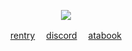 <p align="center">
<img src="https://files.catbox.moe/eoum0p.png"/>
</p>

<p align="center"

[rentry](https://rentry.co/sherlocks) 　[discord](**link**) 　[atabook](https://moriarty.atabook.org/)

<br>
